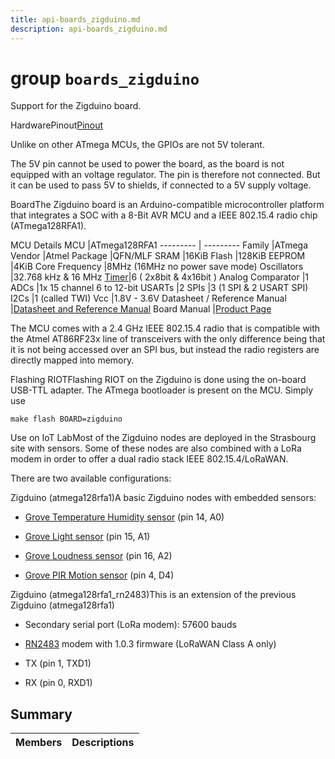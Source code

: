 ```yaml
---
title: api-boards_zigduino.md
description: api-boards_zigduino.md
---
```

# group `boards_zigduino` 

Support for the Zigduino board.

HardwarePinout[Pinout](https://static1.squarespace.com/static/511f4f0de4b09463c7605f13/t/5275c46be4b07e72f74c7438/1383449707749/zigduino-r2-pinout.pdf)

Unlike on other ATmega MCUs, the GPIOs are not 5V tolerant.

The 5V pin cannot be used to power the board, as the board is not equipped with an voltage regulator. The pin is therefore not connected. But it can be used to pass 5V to shields, if connected to a 5V supply voltage.

BoardThe Zigduino board is an Arduino-compatible microcontroller platform that integrates a SOC with a 8-Bit AVR MCU and a IEEE 802.15.4 radio chip (ATmega128RFA1).

MCU Details
MCU   |ATmega128RFA1
--------- | ---------
Family   |ATmega
Vendor   |Atmel
Package   |QFN/MLF
SRAM   |16KiB
Flash   |128KiB
EEPROM   |4KiB
Core Frequency   |8MHz (16MHz no power save mode)
Oscillators   |32.768 kHz & 16 MHz
[Timer](./doc/starlight-docs/src/content/docs/apidoc/api-pkg_paho_mqtt.md#structTimer)|6 ( 2x8bit & 4x16bit )
Analog Comparator   |1
ADCs   |1x 15 channel 6 to 12-bit
USARTs   |2
SPIs   |3 (1 SPI & 2 USART SPI)
I2Cs   |1 (called TWI)
Vcc   |1.8V - 3.6V
Datasheet / Reference Manual   |[Datasheet and Reference Manual](http://ww1.microchip.com/downloads/en/DeviceDoc/Atmel-8266-MCU_Wireless-ATmega128RFA1_Datasheet.pdf)
Board Manual   |[Product Page](http://www.logos-electro.com/store/zigduino-r2)

The MCU comes with a 2.4 GHz IEEE 802.15.4 radio that is compatible with the Atmel AT86RF23x line of transceivers with the only difference being that it is not being accessed over an SPI bus, but instead the radio registers are directly mapped into memory.

Flashing RIOTFlashing RIOT on the Zigduino is done using the on-board USB-TTL adapter. The ATmega bootloader is present on the MCU. Simply use

`make flash BOARD=zigduino`

Use on IoT LabMost of the Zigduino nodes are deployed in the Strasbourg site with sensors. Some of these nodes are also combined with a LoRa modem in order to offer a dual radio stack IEEE 802.15.4/LoRaWAN.

There are two available configurations:

Zigduino (atmega128rfa1)A basic Zigduino nodes with embedded sensors:

* [Grove Temperature Humidity sensor](https://wiki.seeedstudio.com/Grove-Temperature_and_Humidity_Sensor_Pro/) (pin 14, A0)

* [Grove Light sensor](https://wiki.seeedstudio.com/Sensor_light/) (pin 15, A1)

* [Grove Loudness sensor](https://wiki.seeedstudio.com/Grove-Loudness_Sensor/) (pin 16, A2)

* [Grove PIR Motion sensor](https://wiki.seeedstudio.com/Grove-PIR_Motion_Sensor/) (pin 4, D4)

Zigduino (atmega128rfa1_rn2483)This is an extension of the previous Zigduino (atmega128rfa1)

* Secondary serial port (LoRa modem): 57600 bauds

* [RN2483](https://ww1.microchip.com/downloads/en/DeviceDoc/RN2483-LoRa-Technology-Module-Command-Reference-User-Guide-DS40001784G.pdf) modem with 1.0.3 firmware (LoRaWAN Class A only)

* TX (pin 1, TXD1)

* RX (pin 0, RXD1)

## Summary

 Members                        | Descriptions                                
--------------------------------|---------------------------------------------

